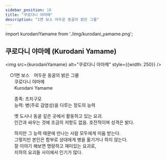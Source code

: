 ```yaml
---
sidebar_position: 10
title: "쿠로다니 야마메"
description: "1면 보스 어두운 동굴의 밝은 그물"
---
```


import kurodaniYamame from './img/kurodani_yamame.png';

## 쿠로다니 야마메 (Kurodani Yamame)

<img src={kurodaniYamame} alt="쿠로다니 야마메" style={{width: 250}} />

　○1면 보스　어두운 동굴의 밝은 그물  
　　쿠로다니 야마메  
　　Kurodani Yamame  

　　종족: 츠치구모  
　　능력: 병(주로 감염성)을 다루는 정도의 능력  

　　옛 도시나 동굴 깊은 곳에서 활동하고 있는 요괴.  
　　인간과 싸우는 것에 조금의 저항도 없음. 호전적이며 성격은 밝다.  

　　하지만 그 능력 때문에 만나는 사람 모두에게 미움 받는다.  
　　그렇지만 본인은 함부로 상대에게 병을 옮기거나 하지 않는다.  
　　잘 이야기 해보면 명랑하고 재미있는 요괴로,  
　　지하의 요괴들 사이에서 인기가 많다.
